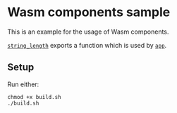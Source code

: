 # Wasm components sample

This is an example for the usage of Wasm components.

[`string_length`](string-length/wit/world.wit) exports a function which is used by [`app`](app/wit/world.wit).

## Setup

Run either:

```
chmod +x build.sh
./build.sh
```